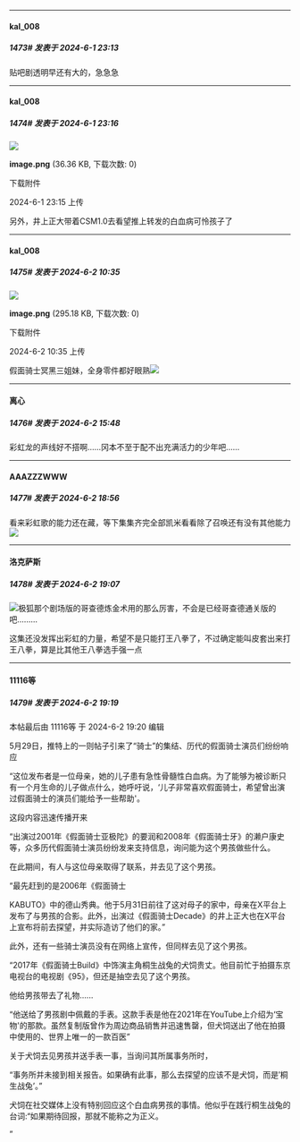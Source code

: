 ﻿
*****

####  kal_008  
##### 1473#       发表于 2024-6-1 23:13

贴吧剧透明早还有大的，急急急

*****

####  kal_008  
##### 1474#       发表于 2024-6-1 23:16

<img src="https://img.saraba1st.com/forum/202406/01/231541bqrrwpxk4p30or6s.png" referrerpolicy="no-referrer">

<strong>image.png</strong> (36.36 KB, 下载次数: 0)

下载附件

2024-6-1 23:15 上传

另外，井上正大带着CSM1.0去看望推上转发的白血病可怜孩子了


*****

####  kal_008  
##### 1475#       发表于 2024-6-2 10:35

<img src="https://img.saraba1st.com/forum/202406/02/103517wzca5p4p06pba5fn.png" referrerpolicy="no-referrer">

<strong>image.png</strong> (295.18 KB, 下载次数: 0)

下载附件

2024-6-2 10:35 上传

假面骑士冥黑三姐妹，全身零件都好眼熟<img src="https://static.saraba1st.com/image/smiley/face2017/053.png" referrerpolicy="no-referrer">


*****

####  离心  
##### 1476#       发表于 2024-6-2 15:48

彩虹龙的声线好不搭啊……冈本不至于配不出充满活力的少年吧……


*****

####  AAAZZZWWW  
##### 1477#       发表于 2024-6-2 18:56

看来彩虹歌的能力还在藏，等下集集齐完全部凯米看看除了召唤还有没有其他能力<img src="https://static.saraba1st.com/image/smiley/face2017/018.png" referrerpolicy="no-referrer">


*****

####  洛克萨斯  
##### 1478#       发表于 2024-6-2 19:07

<img src="https://static.saraba1st.com/image/smiley/face2017/067.png" referrerpolicy="no-referrer">极狐那个剧场版的哥查德炼金术用的那么厉害，不会是已经哥查德通关版的吧.........

这集还没发挥出彩虹的力量，希望不是只能打王八拳了，不过确定能叫皮套出来打王八拳，算是比其他王八拳选手强一点


*****

####  11116等  
##### 1479#       发表于 2024-6-2 19:19

 本帖最后由 11116等 于 2024-6-2 19:20 编辑 

5月29日，推特上的一则帖子引来了“骑士”的集结、历代的假面骑士演员们纷纷响应

“这位发布者是一位母亲，她的儿子患有急性骨髓性白血病。为了能够为被诊断只有一个月生命的儿子做点什么，她呼吁说，‘儿子非常喜欢假面骑士，希望曾出演过假面骑士的演员们能给予一些帮助'。

这段内容迅速传播开来

“出演过2001年《假面骑士亚极陀》的要润和2008年《假面骑士牙》的濑户康史等，众多历代假面骑士演员纷纷发来支持信息，询问能为这个男孩做些什么。

在此期间，有人与这位母亲取得了联系，并去见了这个男孩。

“最先赶到的是2006年《假面骑士

KABUTO》中的德山秀典。他于5月31日前往了这对母子的家中，母亲在X平台上发布了与男孩的合影。此外，出演过《假面骑士Decade》的井上正大也在X平台上宣布将前去探望，并实际造访了他们的家。”

此外，还有一些骑士演员没有在网络上宣传，但同样去见了这个男孩。

“2017年《假面骑士Build》中饰演主角桐生战兔的犬饲贵丈。他目前忙于拍摄东京电视台的电视剧《95》，但还是抽空去见了这个男孩。

他给男孩带去了礼物......

“他送给了男孩剧中佩戴的手表。这款手表是他在2021年在YouTube上介绍为‘宝物'的那款。虽然复制版曾作为周边商品销售并迅速售罄，但犬饲送出了他在拍摄中使用的、世界上唯一的一款百医”

关于犬饲去见男孩并送手表一事，当询问其所属事务所时，

“事务所并未接到相关报告。如果确有此事，那么去探望的应该不是犬饲，而是′桐生战兔’。”

犬饲在社交媒体上没有特别回应这个白血病男孩的事情。他似乎在践行桐生战兔的台词:“如果期待回报，那就不能称之为正义。

”

